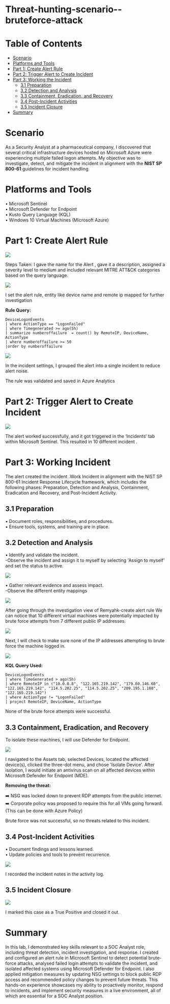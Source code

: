 # Threat-hunting-scenario--bruteforce-attack

# Table of Contents

- [ Scenario](#scenario)
- [ Platforms and Tools](#platforms-and-tools)
- [ Part 1: Create Alert Rule](#part-1-create-alert-rule)
- [ Part 2: Trigger Alert to Create Incident](#part-2-trigger-alert-to-create-incident)
- [ Part 3: Working the Incident](#part-3-working-the-incident)
  - [ 3.1 Preparation](#31-preparation)
  - [ 3.2 Detection and Analysis](#32-detection-and-analysis)
  - [ 3.3 Containment, Eradication, and Recovery](#33-containment-eradication-and-recovery)
  - [ 3.4 Post-Incident Activities](#34-post-incident-activities)
  - [ 3.5 Incident Closure](#35-incident-closure)
- [ Summary](#summary)
  

# Scenario 

As a Security Analyst at a pharmaceutical company, I discovered that several critical infrastructure devices hosted on Microsoft Azure were experiencing multiple failed logon attempts.
My objective was to investigate, detect, and mitigate the incident in alignment with the **NIST SP 800-61** guidelines for incident handling



<a name="platforms-and-tools"></a>
#  Platforms and Tools

•	Microsoft Sentinel<br>
•	Microsoft Defender for Endpoint<br>
•	Kusto Query Language (KQL)<br>
•	Windows 10 Virtual Machines (Microsoft Azure)<br>

# Part 1: Create Alert Rule

<img src="https://github.com/user-attachments/assets/b07c643e-dba3-4a50-af2f-fcf313e95e82">

Steps Taken:
I gave the name for the Alert , gave it a description, assigned a severity level to medium and included relevant MITRE ATT&CK categories based on the query language. 

<img src="https://github.com/user-attachments/assets/2ad0e102-3b1a-4cc9-922e-490f62f087fe" >

I set the alert rule, entity like device name and remote ip  mapped for further investigation 

**Rule Query:**

```
DeviceLogonEvents
| where ActionType == "LogonFailed"
| where Timegenerated >= ago(5h)
| summarize numberoffailure  = count() by RemoteIP, DeviceName, ActionType
| where numberoffailure >= 50
|order by numberoffailure
```

<img src="https://github.com/user-attachments/assets/973e5bb5-a25d-47af-b1da-3b57dd0e7892" >

In the incident settings, I grouped the alert into a single incident to reduce alert noise.

The rule was validated and saved in Azure Analytics 

# Part 2: Trigger Alert to Create Incident 

<img src="https://github.com/user-attachments/assets/3dd4a3fa-11f7-4c93-b55e-4ec9c2815a8e">

The alert  worked successfully, and it got triggered in the ‘Incidents’ tab within Microsoft Sentinel. This resulted in  10 different incident .

# Part 3: Working Incident 

The alert created the incident .Work Incident in alignment with the NIST SP 800-61 Incident Response Lifecycle framework, which includes the following phases: Preparation, Detection and Analysis, Containment, Eradication and Recovery, and Post-Incident Activity.

## 3.1 Preparation

•	Document roles, responsibilities, and procedures.<br>
•	Ensure tools, systems, and training are in place.<br>


## 3.2 Detection and Analysis

•	Identify and validate the incident.<br>
  -Observe the incident and assign it to myself by selecting 'Assign to myself' and  set the status to active.<br>
  
  <img src="https://github.com/user-attachments/assets/796b2c9b-4224-4884-8777-4ec6985b6657">
  
•	Gather relevant evidence and assess impact.<br>
   -Observe the different entity mappings <br>

<img src="https://github.com/user-attachments/assets/bd64ac27-7eef-48f3-a860-e28c372180da"><br>

After going through the  investigation view of Remyahk-create alert rule  We can notice that 10 different virtual machines were potentially impacted by brute force attempts from 7 different public IP addresses.

<img src="https://github.com/user-attachments/assets/437b7491-3424-4833-8e4a-aa54e54de54c">

Next, I will check to make sure none of the IP addresses attempting to brute force the machine logged in. 

<img src="https://github.com/user-attachments/assets/f5f3222e-e177-4a14-874d-2bf3f3ba9d8b">

**KQL Query Used:**

```
DeviceLogonEvents
| where TimeGenerated > ago(5h)
| where RemoteIP in ("10.0.0.8", "122.165.219.142", "179.60.146.60", "122.165.219.142", "114.5.202.25", "114.5.202.25", "209.195.1.108", "122.165.219.142")
| where ActionType != "LogonFailed"
| project RemoteIP, DeviceName, ActionType
```

None of the brute force attempts were successful.

## 3.3 Containment, Eradication, and Recovery

To isolate these machines, I will use Defender for Endpoint.

<img src="https://i.imgur.com/r0lczYf.png">

I navigated to the Assets tab, selected Devices, located the affected device(s), clicked the three-dot menu, and chose 'Isolate Device'. After isolation, I would initiate an antivirus scan on all affected devices within Microsoft Defender for Endpoint (MDE).

**Removing the threat:**

➡️ NSG was locked down to prevent RDP attempts from the public internet.<br>
➡️ Corporate policy was proposed to require this for all VMs going forward. (This can be done with Azure Policy)<br>

Brute force was not successful, so no threats related to this incident.

## 3.4 Post-Incident Activities

•	Document findings and lessons learned.<br>
•	Update policies and tools to prevent recurrence.<br>

<img src="https://i.imgur.com/5BuLkge.png">

I recorded the incident notes in the activity log.

## 3.5 Incident Closure

<img src="https://i.imgur.com/jSFgQXG.png">

I marked this case as a True Positive and closed it out.

# Summary

In this lab, I demonstrated key skills relevant to a SOC Analyst role, including threat detection, incident investigation, and response. I created and configured an alert rule in Microsoft Sentinel to detect potential brute-force attacks, analysed failed login attempts to validate the incident, and isolated affected systems using Microsoft Defender for Endpoint. I also applied mitigation measures by updating NSG settings to block public RDP access and recommended policy changes to prevent future threats. This hands-on experience showcases my ability to proactively monitor, respond to incidents, and implement security measures in a live environment, all of which are essential for a SOC Analyst position.

